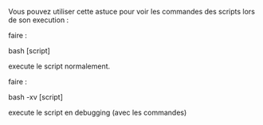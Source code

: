 Vous pouvez utiliser cette astuce pour voir les commandes des scripts lors de son execution :

faire :

bash [script]

execute le script normalement.

faire :

bash -xv [script]

execute le script en debugging (avec les commandes)
